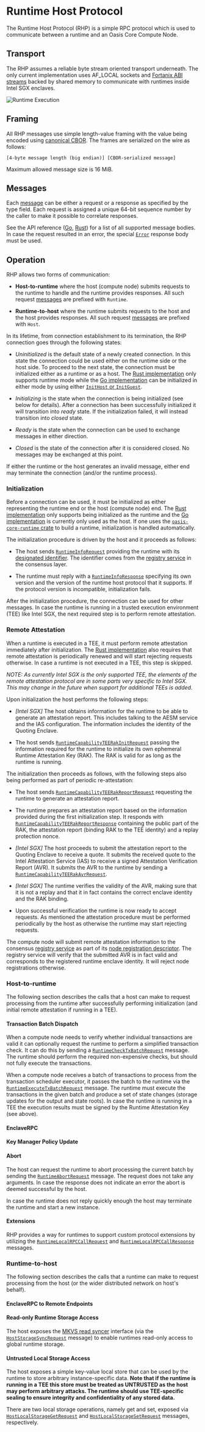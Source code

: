 # Runtime Host Protocol

The Runtime Host Protocol (RHP) is a simple RPC protocol which is used to
communicate between a runtime and an Oasis Core Compute Node.

## Transport

The RHP assumes a reliable byte stream oriented transport underneath. The only
current implementation uses AF_LOCAL sockets and [Fortanix ABI streams] backed
by shared memory to communicate with runtimes inside Intel SGX enclaves.

![Runtime Execution](../images/oasis-core-runtime-execution.svg)

<!-- markdownlint-disable line-length -->
[Fortanix ABI streams]: https://edp.fortanix.com/docs/api/fortanix_sgx_abi/struct.Usercalls.html#streams
<!-- markdownlint-enable line-length -->

## Framing

All RHP messages use simple length-value framing with the value being encoded
using [canonical CBOR]. The frames are serialized on the wire as follows:

```
[4-byte message length (big endian)] [CBOR-serialized message]
```

Maximum allowed message size is 16 MiB.

[canonical CBOR]: ../encoding.md

## Messages

Each [message] can be either a request or a response as specified by the type
field. Each request is assigned a unique 64-bit sequence number by the caller to
make it possible to correlate responses.

See the API reference ([Go], [Rust]) for a list of all supported message bodies.
In case the request resulted in an error, the special [`Error`] response body
must be used.

<!-- markdownlint-disable line-length -->
[message]: https://pkg.go.dev/github.com/oasisprotocol/oasis-core/go/runtime/host/protocol?tab=doc#Message
[Go]: https://pkg.go.dev/github.com/oasisprotocol/oasis-core/go/runtime/host/protocol?tab=doc#Body
[Rust]: https://github.com/oasisprotocol/oasis-core/tree/master/runtime/src/types.rs
[`Error`]: https://pkg.go.dev/github.com/oasisprotocol/oasis-core/go/runtime/host/protocol?tab=doc#Error
<!-- markdownlint-enable line-length -->

## Operation

RHP allows two forms of communication:

* **Host-to-runtime** where the host (compute node) submits requests to the
  runtime to handle and the runtime provides responses. All such request
  [messages] are prefixed with `Runtime`.

* **Runtime-to-host** where the runtime submits requests to the host and the
  host provides responses. All such request [messages] are prefixed with
  `Host`.

In its lifetime, from connection establishment to its termination, the RHP
connection goes through the following states:

* *Uninitialized* is the default state of a newly created connection. In this
  state the connection could be used either on the runtime side or the host
  side. To proceed to the next state, the connection must be initialized either
  as a runtime or as a host. The [Rust implementation] only supports runtime
  mode while the [Go implementation] can be initialized in either mode by using
  either [`InitHost` or `InitGuest`].

* *Initializing* is the state when the connection is being initialized (see
  below for details). After a connection has been successfully initialized it
  will transition into *ready* state. If the initialization failed, it will
  instead transition into *closed* state.

* *Ready* is the state when the connection can be used to exchange messages in
  either direction.

* *Closed* is the state of the connection after it is considered closed. No
  messages may be exchanged at this point.

If either the runtime or the host generates an invalid message, either end may
terminate the connection (and/or the runtime process).

<!-- markdownlint-disable line-length -->
[messages]: https://pkg.go.dev/github.com/oasisprotocol/oasis-core/go/runtime/host/protocol?tab=doc#Body
[Rust implementation]: https://github.com/oasisprotocol/oasis-core/tree/master/runtime
[Go implementation]: https://github.com/oasisprotocol/oasis-core/tree/master/go/runtime/host/protocol
[`InitHost` or `InitGuest`]: https://pkg.go.dev/github.com/oasisprotocol/oasis-core/go/runtime/host/protocol?tab=doc#Connection
<!-- markdownlint-enable line-length -->

### Initialization

Before a connection can be used, it must be initialized as either representing
the runtime end or the host (compute node) end. The [Rust implementation] only
supports being initialized as the runtime and the [Go implementation] is
currently only used as the host. If one uses the [`oasis-core-runtime` crate]
to build a runtime, initialization is handled automatically.

The initialization procedure is driven by the host and it proceeds as follows:

* The host sends [`RuntimeInfoRequest`] providing the runtime with its
  [designated identifier]. The identifier comes from the [registry service] in
  the consensus layer.

* The runtime must reply with a [`RuntimeInfoResponse`] specifying its own
  version and the version of the runtime host protocol that it supports. If the
  protocol version is incompatible, initialization fails.

After the initialization procedure, the connection can be used for other
messages. In case the runtime is running in a trusted execution environment
(TEE) like Intel SGX, the next required step is to perform remote attestation.

<!-- markdownlint-disable line-length -->
[`oasis-core-runtime` crate]: https://github.com/oasisprotocol/oasis-core/tree/master/runtime
[`RuntimeInfoRequest`]: https://pkg.go.dev/github.com/oasisprotocol/oasis-core/go/runtime/host/protocol?tab=doc#RuntimeInfoRequest
[designated identifier]: identifiers.md
[registry service]: ../consensus/services/registry.md#runtimes
[`RuntimeInfoResponse`]: https://pkg.go.dev/github.com/oasisprotocol/oasis-core/go/runtime/host/protocol?tab=doc#RuntimeInfoResponse
<!-- markdownlint-enable line-length -->

### Remote Attestation

When a runtime is executed in a TEE, it must perform remote attestation
immediately after initialization. The [Rust implementation] also requires that
remote attestation is periodically renewed and will start rejecting requests
otherwise. In case a runtime is not executed in a TEE, this step is skipped.

*NOTE: As currently Intel SGX is the only supported TEE, the elements of the
remote attestation protocol are in some parts very specific to Intel SGX. This
may change in the future when support for additional TEEs is added.*

Upon initialization the host performs the following steps:

* *[Intel SGX]* The host obtains information for the runtime to be able to
  generate an attestation report. This includes talking to the AESM service and
  the IAS configuration. The information includes the identity of the Quoting
  Enclave.

* The host sends [`RuntimeCapabilityTEERakInitRequest`] passing the information
  required for the runtime to initialize its own ephemeral Runtime Attestation
  Key (RAK). The RAK is valid for as long as the runtime is running.

The initialization then proceeds as follows, with the following steps also
being performed as part of periodic re-attestation:

* The host sends [`RuntimeCapabilityTEERakReportRequest`] requesting the runtime
  to generate an attestation report.

* The runtime prepares an attestation report based on the information provided
  during the first initialization step. It responds with
  [`RuntimeCapabilityTEERakReportResponse`] containing the public part of the
  RAK, the attestation report (binding RAK to the TEE identity) and a replay
  protection nonce.

* *[Intel SGX]* The host proceeds to submit the attestation report to the
  Quoting Enclave to receive a quote. It submits the received quote to the
  Intel Attestation Service (IAS) to receive a signed Attestation Verification
  Report (AVR). It submits the AVR to the runtime by sending a
  [`RuntimeCapabilityTEERakAvrRequest`].

* *[Intel SGX]* The runtime verifies the validity of the AVR, making sure that
  it is not a replay and that it in fact contains the correct enclave identity
  and the RAK binding.

* Upon successful verification the runtime is now ready to accept requests. As
  mentioned the attestation procedure must be performed periodically by the host
  as otherwise the runtime may start rejecting requests.

The compute node will submit remote attestation information to the consensus
[registry service] as part of its [node registration descriptor]. The registry
service will verify that the submitted AVR is in fact valid and corresponds to
the registered runtime enclave identity. It will reject node registrations
otherwise.

<!-- markdownlint-disable line-length -->
[`RuntimeCapabilityTEERakInitRequest`]: https://pkg.go.dev/github.com/oasisprotocol/oasis-core/go/runtime/host/protocol?tab=doc#RuntimeCapabilityTEERakInitRequest
[`RuntimeCapabilityTEERakReportRequest`]: https://pkg.go.dev/github.com/oasisprotocol/oasis-core/go/runtime/host/protocol?tab=doc#RuntimeCapabilityTEERakReportRequest
[`RuntimeCapabilityTEERakReportResponse`]: https://pkg.go.dev/github.com/oasisprotocol/oasis-core/go/runtime/host/protocol?tab=doc#RuntimeCapabilityTEERakReportResponse
[`RuntimeCapabilityTEERakAvrRequest`]: https://pkg.go.dev/github.com/oasisprotocol/oasis-core/go/runtime/host/protocol?tab=doc#RuntimeCapabilityTEERakAvrRequest
[node registration descriptor]: https://pkg.go.dev/github.com/oasisprotocol/oasis-core/go/common/node?tab=doc#Node
<!-- markdownlint-enable line-length -->

### Host-to-runtime

The following section describes the calls that a host can make to request
processing from the runtime after successfully performing initialization (and
initial remote attestation if running in a TEE).

#### Transaction Batch Dispatch

When a compute node needs to verify whether individual transactions are valid
it can optionally request the runtime to perform a simplified transaction check.
It can do this by sending a [`RuntimeCheckTxBatchRequest`] message. The runtime
should perform the required non-expensive checks, but should not fully execute
the transactions.

When a compute node receives a batch of transactions to process from the
transaction scheduler executor, it passes the batch to the runtime via the
[`RuntimeExecuteTxBatchRequest`] message. The runtime must execute the
transactions in the given batch and produce a set of state changes (storage
updates for the output and state roots). In case the runtime is running in a TEE
the execution results must be signed by the Runtime Attestation Key (see above).

<!-- markdownlint-disable line-length -->
[`RuntimeCheckTxBatchRequest`]: https://pkg.go.dev/github.com/oasisprotocol/oasis-core/go/runtime/host/protocol?tab=doc#RuntimeCheckTxBatchRequest
[`RuntimeExecuteTxBatchRequest`]: https://pkg.go.dev/github.com/oasisprotocol/oasis-core/go/runtime/host/protocol?tab=doc#RuntimeExecuteTxBatchRequest
<!-- markdownlint-enable line-length -->

#### EnclaveRPC

#### Key Manager Policy Update

#### Abort

The host can request the runtime to abort processing the current batch by
sending the [`RuntimeAbortRequest`] message. The request does not take any
arguments. In case the response does not indicate an error the abort is deemed
successful by the host.

In case the runtime does not reply quickly enough the host may terminate the
runtime and start a new instance.

<!-- markdownlint-disable line-length -->
[`RuntimeAbortRequest`]: https://pkg.go.dev/github.com/oasisprotocol/oasis-core/go/runtime/host/protocol?tab=doc#RuntimeAbortRequest
<!-- markdownlint-enable line-length -->

#### Extensions

RHP provides a way for runtimes to support custom protocol extensions by
utilizing the [`RuntimeLocalRPCCallRequest`] and [`RuntimeLocalRPCCallResponse`]
messages.

<!-- markdownlint-disable line-length -->
[`RuntimeLocalRPCCallRequest`]: https://pkg.go.dev/github.com/oasisprotocol/oasis-core/go/runtime/host/protocol?tab=doc#RuntimeLocalRPCCallRequest
[`RuntimeLocalRPCCallResponse`]: https://pkg.go.dev/github.com/oasisprotocol/oasis-core/go/runtime/host/protocol?tab=doc#RuntimeLocalRPCCallResponse
<!-- markdownlint-enable line-length -->

### Runtime-to-host

The following section describes the calls that a runtime can make to request
processing from the host (or the wider distributed network on host's behalf).

#### EnclaveRPC to Remote Endpoints

#### Read-only Runtime Storage Access

The host exposes the [MKVS read syncer] interface (via the
[`HostStorageSyncRequest`] message) to enable runtimes read-only access to
global runtime storage.

<!-- markdownlint-disable line-length -->
[MKVS read syncer]: ../mkvs.md#read-syncer
[`HostStorageSyncRequest`]: https://pkg.go.dev/github.com/oasisprotocol/oasis-core/go/runtime/host/protocol?tab=doc#HostStorageSyncRequest
<!-- markdownlint-enable line-length -->

#### Untrusted Local Storage Access

The host exposes a simple key-value local store that can be used by the runtime
to store arbitrary instance-specific data. **Note that if the runtime is running
in a TEE this store must be treated as UNTRUSTED as the host may perform
arbitrary attacks. The runtime should use TEE-specific sealing to ensure
integrity and confidentiality of any stored data.**

There are two local storage operations, namely get and set, exposed via
[`HostLocalStorageGetRequest`] and [`HostLocalStorageSetRequest`] messages,
respectively.

<!-- markdownlint-disable line-length -->
[`HostLocalStorageGetRequest`]: https://pkg.go.dev/github.com/oasisprotocol/oasis-core/go/runtime/host/protocol?tab=doc#HostLocalStorageGetRequest
[`HostLocalStorageSetRequest`]: https://pkg.go.dev/github.com/oasisprotocol/oasis-core/go/runtime/host/protocol?tab=doc#HostLocalStorageSetRequest
<!-- markdownlint-enable line-length -->
